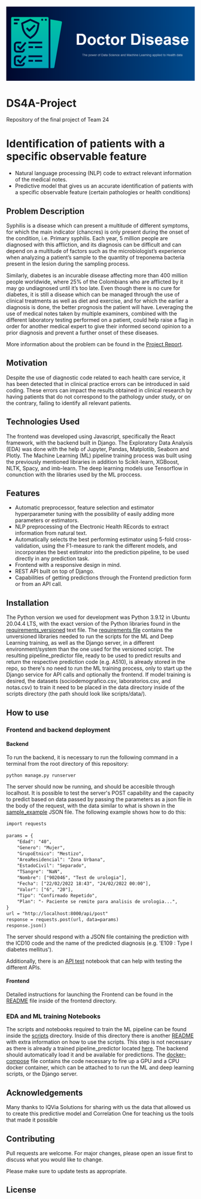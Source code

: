 <p align="center">
  <img src="imgs/DoctorDiseaseHeader.png" alt="Doctor Disease Header"/>
</p>

# DS4A-Project
Repository of the final project of Team 24

# Identification of patients with a specific observable feature
- Natural language processing (NLP) code to extract relevant information of the medical notes. 
- Predictive model that gives us an accurate identification of patients with a specific observable feature (certain pathologies or health conditions) 

## Problem Description
Syphilis is a disease which can present a multitude of different symptoms, for which the main indicator (chancres) is only present during the onset of the condition, i.e. Primary syphilis. Each year, 5 million people are diagnosed with this affliction, and its diagnosis can be difficult and can depend on a multitude of factors such as the microbiologist’s experience when analyzing a patient’s sample to the quantity of treponema bacteria present in the lesion during the sampling process. 

Similarly, diabetes is an incurable disease affecting more than 400 million people worldwide, where 25% of the Colombians who are afflicted by it may go undiagnosed until it’s too late. Even though there is no cure for diabetes, it is still a disease which can be managed through the use of clinical treatments as well as diet and exercise, and for which the earlier a diagnosis is done, the better prognosis the patient will have.
Leveraging the use of medical notes taken by multiple examiners, combined with the different laboratory testing performed on a patient, could help raise a flag in order for another medical expert to give their informed second opinion to a prior diagnosis and prevent a further onset of these diseases.

More information about the problem can be found in the [Project Report](Project_Report_Team24.pdf).

## Motivation
Despite the use of diagnostic code related to each health care service, it has been detected that in clinical practice errors can be introduced in said coding. These errors can impact the results obtained in clinical research by having patients that do not correspond to the pathology under study, or on the contrary, failing to identify all relevant patients.

## Technologies Used
The frontend was developed using Javascript, specifically the React framework, with the backend built in Django. The Exploratory Data Analysis (EDA) was done with the help of Jupyter, Pandas, Matplotlib, Seaborn and Plotly. The Machine Learning (ML) pipeline training process was built using the previously mentioned libraries in addition to Scikit-learn, XGBoost, NLTK, Spacy, and imb-learn. The deep learning models use Tensorflow in conunction with the libraries used by the ML proccess.

## Features
- Automatic preprocessor, feature selection and estimator hyperparameter tuning with the possibility of easily adding more parameters or estimators.
- NLP preprocessing of the Electronic Health REcords to extract information from natural text.
- Automatically selects the best performing estimator using 5-fold cross-validation, using the F1-measure to rank the different models, and incorporates the best estimator into the prediction pipeline, to be used directly in any prediction task.
- Frontend with a responsive design in mind.
- REST API built on top of Django.
- Capabilities of getting predictions through the Frontend prediction form or from an API call.

## Installation
The Python version we used for development was Python 3.9.12 in Ubuntu 20.04.4 LTS, with the exact version of the Python libraries found in the [requirements_versioned](requirements_versioned.txt) text file. The [requirements file](requirements.txt) contains the unversioned libraries needed to run the scripts for the ML and Deep Learning training, as well as the Django server, in a different environment/system than the one used for the versioned script. The resulting pipeline_predictor file, ready to be used to predict results and return the respective prediction code (e.g. A510), is already stored in the repo, so there's no need to run the ML training process, only to start up the Django service for API calls and optionally the frontend. If model training is desired, the datasets (sociodemografico.csv, laboratorios.csv, and notas.csv) to train it need to be placed in the data directory inside of the scripts directory (the path should look like scripts/data/).

## How to use
### Frontend and backend deployment
#### Backend
To run the backend, it is necessary to run the following command in a terminal from the root directory of this repository:
```
python manage.py runserver
```

The server should now be  running, and should be accesible through localhost. It is possible to test the server's POST capability and the capacity to predict based on data passed by passing the parameters as a json file in the body of the request, with the data similar to what is shown in the [sample_example](scripts/utils/sample_example.json) JSON file. The following example shows how to do this:
```
import requests

params = {
    "Edad": "40",
    "Genero": "Mujer",
    "GrupoEtnico": "Mestizo",
    "AreaResidencial": "Zona Urbana",
    "EstadoCivil": "Separado",
    "TSangre": "NaN",
    "Nombre": ["902046", "Test de urologia"],
    "Fecha": ["22/02/2022 18:43", "24/02/2022 00:00"],
    "Valor": ["6", "20"],
    "Tipo": "Confirmado Repetido",
    "Plan": "- Paciente se remite para analisis de urologia...",
}
url = "http://localhost:8000/api/post"
response = requests.post(url, data=params)
response.json()
```
The server should respond with a JSON file containing the prediction with the ICD10 code and the name of the predicted diagnosis (e.g. 'E109 : Type I diabetes mellitus').

Additionally, there is an [API test](scripts/utils/API_test.ipynb) notebook that can help with testing the different APIs.

#### Frontend
Detailed instructions for launching the Frontend can be found in the [README](/frontend/README.md) file inside of the frontend directory.

### EDA and ML training Notebooks
The scripts and notebooks required to train the ML pipeline can be found inside the [scripts](scripts/) directory. Inside of this directory there is another [README](scripts/README.md) with extra information on how to use the scripts. This step is not necessary as there is already a trained pipeline_predictor located [here](scripts/model/prediction_pipeline.pickle). The backend should automatically load it and be available for predictions.
The [docker-compose](docker-compose.yml) file contains the code necessary to fire up a GPU and a CPU docker container, which can be attached to to run the ML and deep learning scripts, or the Django server.

## Acknowledgements
Many thanks to IQVia Solutions for sharing with us the data that allowed us to create this predictive model and Correlation One for teaching us the tools that made it possible  

## Contributing
Pull requests are welcome. For major changes, please open an issue first to discuss what you would like to change.

Please make sure to update tests as appropriate.

## License
